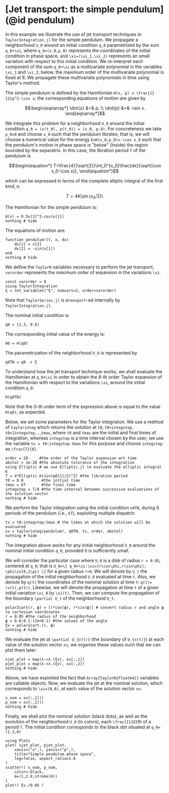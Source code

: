 # [Jet transport: the simple pendulum](@id pendulum)

In this example we illustrate the use of jet transport techniques
in `TaylorIntegration.jl` for the simple pendulum. We propagate a
neighborhood ``U_0`` around an initial condition ``q_0`` parametrized by the
sum ``q_0+\xi``, where ``q_0=(x_0,p_0)`` represents
the coordinates of the initial condition in phase space, and ``\xi=(\xi_1,\xi_2)``
represents an small variation with respect to this initial condition. We
re-interpret each component of the sum ``q_0+\xi`` as a multivariate polynomial
in the variables ``\xi_1`` and ``\xi_2``; below, the maximum
order of the multivariate polynomial is fixed at 8. We propagate these multivariate
polynomials in time using Taylor's method.

The simple pendulum is defined by the Hamiltonian ``H(x, p) = \frac{1}{2}p^2-\cos x``;
the corresponding equations of motion are given by
```math
\begin{eqnarray*}
\dot{x} &=& p, \\
\dot{p} &=& -\sin x.
\end{eqnarray*}
```

We integrate this problem for a neighborhood ``U_0`` around the initial
condition ``q_0 = (x(t_0), p(t_0)) = (x_0, p_0)``. For concreteness
we take ``p_0=0`` and choose ``x_0`` such
that the pendulum librates; that is, we will choose a numerical value for the
energy ``E=H(x_0,p_0)=-\cos x_0`` such that the pendulum's motion in phase space
is "below" (inside) the region bounded by the separatrix. In this
case, the libration period ``T`` of the pendulum is
```math
\begin{equation*}
T=\frac{4}{\sqrt{2}}\int_0^{x_0}\frac{dx}{\sqrt{\cos x_0-\cos x}},
\end{equation*}
```
which can be expressed in terms of the complete elliptic integral of the first kind, ``K``:
```math
\begin{equation*}
T=4K(\sin(x_0/2)).
\end{equation*}
```

The Hamiltonian for the simple pendulum is:
```@example pendulum
H(x) = 0.5x[2]^2-cos(x[1])
nothing # hide
```
The equations of motion are:
```@example pendulum
function pendulum!(t, x, dx)
    dx[1] = x[2]
    dx[2] = -sin(x[1])
end
nothing # hide
```

We define the `TaylorN` variables necessary to perform the jet transport;
`varorder` represents the maximum order of expansion in the variations ``\xi``.
```@example pendulum
const varorder = 8
using TaylorIntegration
ξ = set_variables("ξ", numvars=2, order=varorder)
```
Note that `TaylorSeries.jl` is `@reexport`-ed internally by `TaylorIntegration.jl`.

The nominal initial condition is:
```@example pendulum
q0 = [1.3, 0.0]
```
The corresponding initial value of the energy is:
```@example pendulum
H0 = H(q0)
```
The parametrization of the neighborhood ``U_0`` is represented by
```@example pendulum
q0TN = q0 .+ ξ
```

To understand how the jet transport technique works, we shall evaluate the
Hamiltonian at ``q_0+\xi`` in order to obtain the 8-th order Taylor expansion of
the Hamiltonian with respect to the variations ``\xi``, around the initial
condition ``q_0``:
```@example pendulum
H(q0TN)
```
Note that the 0-th order term of the expression above is equal to the value
`H(q0)`, as expected.

Below, we set some parameters for the Taylor integration. We use a method
of `taylorinteg` which returns the solution at `t0`, `t0+integstep`,
`t0+2integstep`,...,`tmax`, where `t0` and `tmax` are the initial and final
times of integration, whereas `integstep` is a time interval
chosen by the user; we use
the variable `tv = t0:integstep:tmax` for this purpose and
choose `integstep` as ``\frac{T}{8}``.
```@example pendulum
order = 28     #the order of the Taylor expansion wrt time
abstol = 1e-20 #the absolute tolerance of the integration
using Elliptic # we use Elliptic.jl to evaluate the elliptic integral K
T = 4*Elliptic.K(sin(q0[1]/2)^2) #the libration period
t0 = 0.0        #the initial time
tmax = 6T       #the final time
integstep = T/8 #the time interval between successive evaluations of the solution vector
nothing # hide
```

We perform the Taylor integration using the initial condition `x0TN`, during
6 periods of the pendulum (i.e., ``6T``), exploiting multiple dispatch:
```@example pendulum
tv = t0:integstep:tmax # the times at which the solution will be evaluated
xv = taylorinteg(pendulum!, q0TN, tv, order, abstol)
nothing # hide
```

The integration above *works* for any initial neighborhood ``U_0``
around the nominal initial condition ``q_0``, provided it is sufficiently
small.

We will consider the particular case where ``U_0`` is a disk of radius ``r = 0.05``,
centered at ``q_0``; that is ``U_0=\{ q_0+\xi:\xi=(r\cos\phi,r\sin\phi); \phi\in[0,2\pi) \}``
for a given radius ``r>0``. We will denote by ``U_t`` the propagation of the
initial neighborhood ``U_0`` evaluated at time ``t``. Also, we denote by ``q(t)``
the coordinates of the nominal solution at time ``t``: ``q(t)=(x(t),p(t))``.
Likewise, we will denote the propagation at time ``t`` of a given initial
variation ``\xi_0`` by ``\xi(t)``. Then, we can compute the propagation of the
boundary ``\partial U_t`` of the neighborhood ``U_t``.
```@example pendulum
polar2cart(r, ϕ) = [r*cos(ϕ), r*sin(ϕ)] # convert radius r and angle ϕ to cartesian coordinates
r = 0.05 #the radius of the neighborhood
ϕ = 0.0:0.1:(2π+0.1) #the values of the angle
ξv = polar2cart.(r, ϕ)
nothing # hide
```

We evaluate the jet at ``\partial U_{x(t)}`` (the boundary of ``U_{x(t)}``) at each
value of the solution vector `xv`; we organize these values such that we can plot
them later:
```@example pendulum
xjet_plot = map(λ->λ.(ξv), xv[:,1])
pjet_plot = map(λ->λ.(ξv), xv[:,2])
nothing # hide
```
Above, we have exploited the fact that `Array{TaylorN{Float64}}` variables are
callable objects. Now, we evaluate the jet at the nominal solution, which
corresponds to ``\xi=(0,0)``, at each value of the solution vector `xv`:
```@example pendulum
x_nom = xv[:,1]()
p_nom = xv[:,2]()
nothing # hide
```

Finally, we shall plot the nominal solution (black dots), as well as the evolution of the
neighborhood ``U_0`` (in colors), each ``\frac{1}{8}``th of a period ``T``. The
initial condition corresponds to the black dot situated at ``q_0=(1.3,0)``
```@example pendulum
using Plots
plot( xjet_plot, pjet_plot,
    xaxis=("x",), yaxis=("p",),
    title="Simple pendulum phase space",
    leg=false, aspect_ratio=1.0
)
scatter!( x_nom, p_nom,
    color=:black,
    m=(1,2.8,stroke(0))
)
plot!( ξv./0.05 )
```
